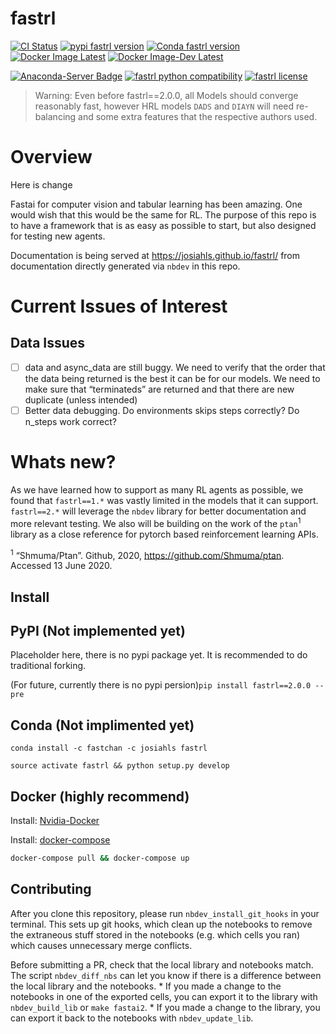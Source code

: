 fastrl
================

<!-- WARNING: THIS FILE WAS AUTOGENERATED! DO NOT EDIT! -->

[![CI
Status](https://github.com/josiahls/fastrl/workflows/Fastrl%20Testing/badge.svg)](https://github.com/josiahls/fastrl/actions?query=workflow%3A%22Fastrl+Testing%22)
[![pypi fastrl
version](https://img.shields.io/pypi/v/fastrl.svg)](https://pypi.python.org/pypi/fastrl)
[![Conda fastrl
version](https://img.shields.io/conda/v/josiahls/fastrl.svg)](https://anaconda.org/josiahls/fastrl)
[![Docker Image
Latest](https://img.shields.io/docker/v/josiahls/fastrl?label=Docker&sort=date)](https://hub.docker.com/repository/docker/josiahls/fastrl)
[![Docker Image-Dev
Latest](https://img.shields.io/docker/v/josiahls/fastrl-dev?label=Docker%20Dev&sort=date)](https://hub.docker.com/repository/docker/josiahls/fastrl-dev)

[![Anaconda-Server
Badge](https://anaconda.org/josiahls/fastrl/badges/platforms.svg)](https://anaconda.org/josiahls/fastrl)
[![fastrl python
compatibility](https://img.shields.io/pypi/pyversions/fastrl.svg)](https://pypi.python.org/pypi/fastrl)
[![fastrl
license](https://img.shields.io/pypi/l/fastrl.svg)](https://pypi.python.org/pypi/fastrl)

> Warning: Even before fastrl==2.0.0, all Models should converge
> reasonably fast, however HRL models `DADS` and `DIAYN` will need
> re-balancing and some extra features that the respective authors used.

# Overview

Here is change

Fastai for computer vision and tabular learning has been amazing. One
would wish that this would be the same for RL. The purpose of this repo
is to have a framework that is as easy as possible to start, but also
designed for testing new agents.

Documentation is being served at https://josiahls.github.io/fastrl/ from
documentation directly generated via `nbdev` in this repo.

# Current Issues of Interest

## Data Issues

- [ ] data and async_data are still buggy. We need to verify that the
  order that the data being returned is the best it can be for our
  models. We need to make sure that “terminateds” are returned and that
  there are new duplicate (unless intended)
- [ ] Better data debugging. Do environments skips steps correctly? Do
  n_steps work correct?

# Whats new?

As we have learned how to support as many RL agents as possible, we
found that `fastrl==1.*` was vastly limited in the models that it can
support. `fastrl==2.*` will leverage the `nbdev` library for better
documentation and more relevant testing. We also will be building on the
work of the `ptan`<sup>1</sup> library as a close reference for pytorch
based reinforcement learning APIs.

<sup>1</sup> “Shmuma/Ptan”. Github, 2020,
https://github.com/Shmuma/ptan. Accessed 13 June 2020.

## Install

## PyPI (Not implemented yet)

Placeholder here, there is no pypi package yet. It is recommended to do
traditional forking.

(For future, currently there is no pypi
persion)`pip install fastrl==2.0.0 --pre`

## Conda (Not implimented yet)

`conda install -c fastchan -c josiahls fastrl`

`source activate fastrl && python setup.py develop`

## Docker (highly recommend)

Install:
[Nvidia-Docker](https://docs.nvidia.com/datacenter/cloud-native/container-toolkit/install-guide.html#docker)

Install: [docker-compose](https://docs.docker.com/compose/install/)

``` bash
docker-compose pull && docker-compose up
```

## Contributing

After you clone this repository, please run `nbdev_install_git_hooks` in
your terminal. This sets up git hooks, which clean up the notebooks to
remove the extraneous stuff stored in the notebooks (e.g. which cells
you ran) which causes unnecessary merge conflicts.

Before submitting a PR, check that the local library and notebooks
match. The script `nbdev_diff_nbs` can let you know if there is a
difference between the local library and the notebooks. \* If you made a
change to the notebooks in one of the exported cells, you can export it
to the library with `nbdev_build_lib` or `make fastai2`. \* If you made
a change to the library, you can export it back to the notebooks with
`nbdev_update_lib`.
